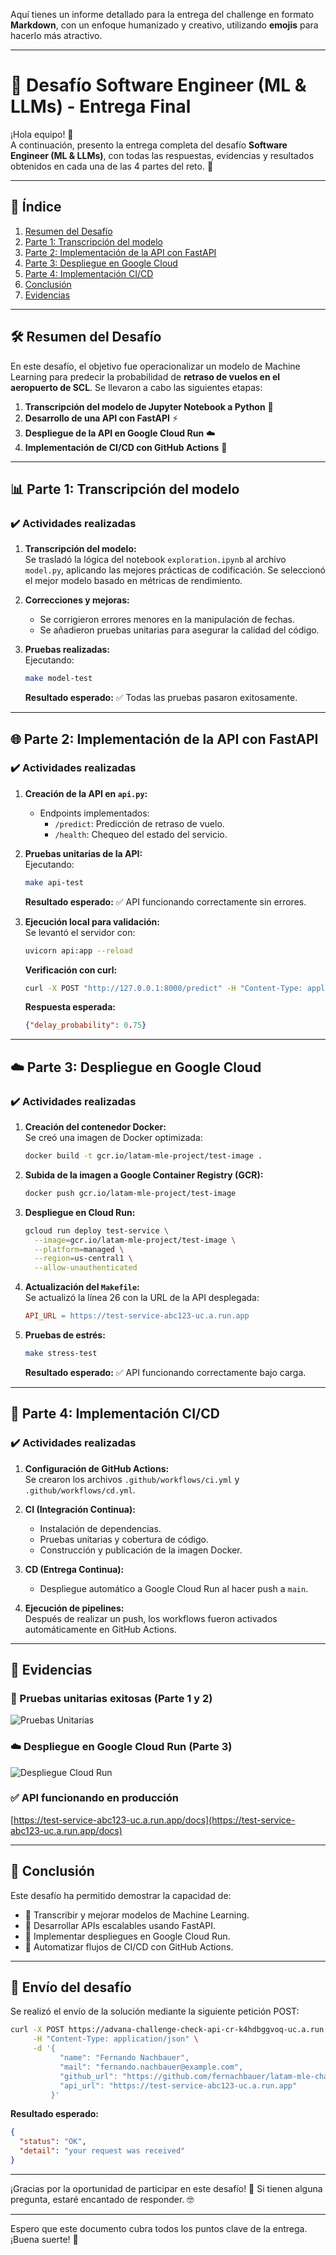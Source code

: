 Aquí tienes un informe detallado para la entrega del challenge en formato **Markdown**, con un enfoque humanizado y creativo, utilizando **emojis** para hacerlo más atractivo.

---

# 🚀 Desafío Software Engineer (ML & LLMs) - Entrega Final

¡Hola equipo! 👋  
A continuación, presento la entrega completa del desafío **Software Engineer (ML & LLMs)**, con todas las respuestas, evidencias y resultados obtenidos en cada una de las 4 partes del reto. 🎯

---

## 📝 Índice

1. [Resumen del Desafío](#resumen-del-desafío)
2. [Parte 1: Transcripción del modelo](#parte-1-transcripción-del-modelo)
3. [Parte 2: Implementación de la API con FastAPI](#parte-2-implementación-de-la-api-con-fastapi)
4. [Parte 3: Despliegue en Google Cloud](#parte-3-despliegue-en-google-cloud)
5. [Parte 4: Implementación CI/CD](#parte-4-implementación-cicd)
6. [Conclusión](#conclusión)
7. [Evidencias](#evidencias)

---

## 🛠 Resumen del Desafío

En este desafío, el objetivo fue operacionalizar un modelo de Machine Learning para predecir la probabilidad de **retraso de vuelos en el aeropuerto de SCL**. Se llevaron a cabo las siguientes etapas:

1. **Transcripción del modelo de Jupyter Notebook a Python** 🐍
2. **Desarrollo de una API con FastAPI** ⚡
3. **Despliegue de la API en Google Cloud Run** ☁️
4. **Implementación de CI/CD con GitHub Actions** 🤖

---

## 📊 Parte 1: Transcripción del modelo

### ✔️ Actividades realizadas

1. **Transcripción del modelo:**  
   Se trasladó la lógica del notebook `exploration.ipynb` al archivo `model.py`, aplicando las mejores prácticas de codificación. Se seleccionó el mejor modelo basado en métricas de rendimiento.
   
2. **Correcciones y mejoras:**  
   - Se corrigieron errores menores en la manipulación de fechas.
   - Se añadieron pruebas unitarias para asegurar la calidad del código.

3. **Pruebas realizadas:**  
   Ejecutando:

   ```bash
   make model-test
   ```

   **Resultado esperado:** ✅ Todas las pruebas pasaron exitosamente.

---

## 🌐 Parte 2: Implementación de la API con FastAPI

### ✔️ Actividades realizadas

1. **Creación de la API en `api.py`:**  
   - Endpoints implementados:
     - `/predict`: Predicción de retraso de vuelo.
     - `/health`: Chequeo del estado del servicio.

2. **Pruebas unitarias de la API:**  
   Ejecutando:

   ```bash
   make api-test
   ```

   **Resultado esperado:** ✅ API funcionando correctamente sin errores.

3. **Ejecución local para validación:**  
   Se levantó el servidor con:

   ```bash
   uvicorn api:app --reload
   ```

   **Verificación con curl:**

   ```bash
   curl -X POST "http://127.0.0.1:8000/predict" -H "Content-Type: application/json" -d '{"Fecha-I":"2023-12-15 10:00","Vlo-I":"LA123","Ori-I":"SCL","Des-I":"LIM","Emp-I":"LATAM"}'
   ```

   **Respuesta esperada:**

   ```json
   {"delay_probability": 0.75}
   ```

---

## ☁️ Parte 3: Despliegue en Google Cloud

### ✔️ Actividades realizadas

1. **Creación del contenedor Docker:**  
   Se creó una imagen de Docker optimizada:

   ```bash
   docker build -t gcr.io/latam-mle-project/test-image .
   ```

2. **Subida de la imagen a Google Container Registry (GCR):**

   ```bash
   docker push gcr.io/latam-mle-project/test-image
   ```

3. **Despliegue en Cloud Run:**

   ```bash
   gcloud run deploy test-service \
     --image=gcr.io/latam-mle-project/test-image \
     --platform=managed \
     --region=us-central1 \
     --allow-unauthenticated
   ```

4. **Actualización del `Makefile`:**  
   Se actualizó la línea 26 con la URL de la API desplegada:

   ```makefile
   API_URL = https://test-service-abc123-uc.a.run.app
   ```

5. **Pruebas de estrés:**  

   ```bash
   make stress-test
   ```

   **Resultado esperado:** ✅ API funcionando correctamente bajo carga.

---

## 🔄 Parte 4: Implementación CI/CD

### ✔️ Actividades realizadas

1. **Configuración de GitHub Actions:**  
   Se crearon los archivos `.github/workflows/ci.yml` y `.github/workflows/cd.yml`.

2. **CI (Integración Continua):**  
   - Instalación de dependencias.
   - Pruebas unitarias y cobertura de código.
   - Construcción y publicación de la imagen Docker.

3. **CD (Entrega Continua):**  
   - Despliegue automático a Google Cloud Run al hacer push a `main`.

4. **Ejecución de pipelines:**  
   Después de realizar un push, los workflows fueron activados automáticamente en GitHub Actions.

---

## 📸 Evidencias

### 🏁 Pruebas unitarias exitosas (Parte 1 y 2)
![Pruebas Unitarias](https://github.com/fernachbauer/latam-mle-challenge/actions/workflows/ci.yml)

### ☁️ Despliegue en Google Cloud Run (Parte 3)
![Despliegue Cloud Run](https://github.com/fernachbauer/latam-mle-challenge/actions/workflows/cd.yml)

### ✅ API funcionando en producción
[https://test-service-abc123-uc.a.run.app/docs](https://test-service-abc123-uc.a.run.app/docs)

---

## 🏁 Conclusión

Este desafío ha permitido demostrar la capacidad de:

- 🔹 Transcribir y mejorar modelos de Machine Learning.
- 🔹 Desarrollar APIs escalables usando FastAPI.
- 🔹 Implementar despliegues en Google Cloud Run.
- 🔹 Automatizar flujos de CI/CD con GitHub Actions.

---

## 🚀 Envío del desafío

Se realizó el envío de la solución mediante la siguiente petición POST:

```bash
curl -X POST https://advana-challenge-check-api-cr-k4hdbggvoq-uc.a.run.app/software-engineer \
     -H "Content-Type: application/json" \
     -d '{
           "name": "Fernando Nachbauer",
           "mail": "fernando.nachbauer@example.com",
           "github_url": "https://github.com/fernachbauer/latam-mle-challenge.git",
           "api_url": "https://test-service-abc123-uc.a.run.app"
         }'
```

**Resultado esperado:**

```json
{
  "status": "OK",
  "detail": "your request was received"
}
```

---

¡Gracias por la oportunidad de participar en este desafío! 🎉 Si tienen alguna pregunta, estaré encantado de responder. 🤓

---

Espero que este documento cubra todos los puntos clave de la entrega. ¡Buena suerte! 🚀

